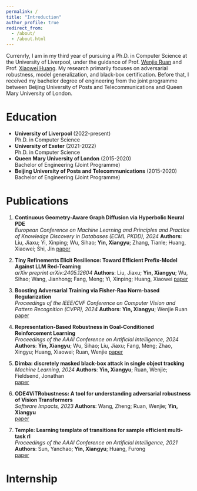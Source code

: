 ```yaml
---
permalink: /
title: "Introduction"
author_profile: true
redirect_from: 
  - /about/
  - /about.html
---
```

Currenrly, I am in my third year of pursuing a Ph.D. in Computer Science at the University of Liverpool, under the guidance of Prof. [Wenjie Ruan](https://wenjieruan.com/) and Prof. [Xiaowei Huang](https://cgi.csc.liv.ac.uk/~xiaowei/). My research primarily focuses on adversarial robustness, model generalization, and black-box certification. Before that, I received my bachelor degree of engineering from the joint programme between Beijing University of Posts and Telecommunications and Queen Mary University of London. 

Education
======
- **University of Liverpool** (2022-present)  
  Ph.D. in Computer Science
- **University of Exeter** (2021-2022)  
  Ph.D. in Computer Science
- **Queen Mary University of London** (2015-2020)  
  Bachelor of Engineering (Joint Programme)
- **Beijing University of Posts and Telecommunications** (2015-2020)  
  Bachelor of Engineering (Joint Programme)

Publications
======
1. **Continuous Geometry-Aware Graph Diffusion via Hyperbolic Neural PDE**  
   *European Conference on Machine Learning and Principles and Practice of Knowledge Discovery in Databases (ECML PKDD), 2024*
   **Authors**: 
   Liu, Jiaxu; Yi, Xinping; Wu, Sihao; **Yin, Xiangyu**; Zhang, Tianle; Huang, Xiaowei; Shi, Jin
   [paper](https://arxiv.org/pdf/2406.01282)

1. **Tiny Refinements Elicit Resilience: Toward Efficient Prefix-Model Against LLM Red-Teaming**  
   *arXiv preprint arXiv:2405.12604*
   **Authors**: 
   Liu, Jiaxu; **Yin, Xiangyu**; Wu, Sihao; Wang, Jianhong; Fang, Meng; Yi, Xinping; Huang, Xiaowei
   [paper](https://arxiv.org/pdf/2405.12604)

1. **Boosting Adversarial Training via Fisher-Rao Norm-based Regularization**  
   *Proceedings of the IEEE/CVF Conference on Computer Vision and Pattern Recognition (CVPR), 2024*
   **Authors**: 
   **Yin, Xiangyu**; Wenjie Ruan
   [paper](https://openaccess.thecvf.com/content/CVPR2024/papers/Yin_Boosting_Adversarial_Training_via_Fisher-Rao_Norm-based_Regularization_CVPR_2024_paper.pdf)

1. **Representation-Based Robustness in Goal-Conditioned Reinforcement Learning**  
   *Proceedings of the AAAI Conference on Artificial Intelligence, 2024*
   **Authors**: 
   **Yin, Xiangyu**; Wu, Sihao; Liu, Jiaxu; Fang, Meng; Zhao, Xingyu; Huang, Xiaowei; Ruan, Wenjie 
   [paper](https://ojs.aaai.org/index.php/AAAI/article/view/30176)

1. **Dimba: discretely masked black-box attack in single object tracking**  
   *Machine Learning, 2024*
   **Authors**: 
   **Yin, Xiangyu**; Ruan, Wenjie; Fieldsend, Jonathan  
   [paper](https://openreview.net/pdf?id=XO4tvoyQd4_)

1. **ODE4ViTRobustness: A tool for understanding adversarial robustness of Vision Transformers**  
   *Software Impacts, 2023*
   **Authors**: 
   Wang, Zheng; Ruan, Wenjie; **Yin, Xiangyu**  
   [paper](https://scholar.archive.org/work/larbob4eh5e4bmu4wc7zrixbna/access/wayback/https://www.softwareimpacts.com/article/S2665-9638(22)00133-6/pdf)

1. **Temple: Learning template of transitions for sample efficient multi-task rl**  
   *Proceedings of the AAAI Conference on Artificial Intelligence, 2021*
   **Authors**: 
   Sun, Yanchao; **Yin, Xiangyu**; Huang, Furong  
   [paper](https://openreview.net/pdf?id=ZCY1mVtc0f)



Internship
======

